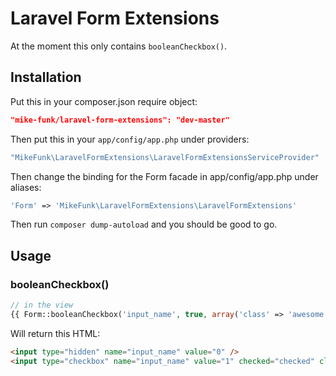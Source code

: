 # Laravel Form Extensions

At the moment this only contains ```booleanCheckbox()```.

## Installation

Put this in your composer.json require object:

```json
"mike-funk/laravel-form-extensions": "dev-master"
```

Then put this in your ```app/config/app.php``` under providers:

```php
"MikeFunk\LaravelFormExtensions\LaravelFormExtensionsServiceProvider"
```

Then change the binding for the Form facade in app/config/app.php under aliases:

```php
'Form' => 'MikeFunk\LaravelFormExtensions\LaravelFormExtensions'
```

Then run ```composer dump-autoload``` and you should be good to go.

## Usage

### booleanCheckbox()

```php
// in the view
{{ Form::booleanCheckbox('input_name', true, array('class' => 'awesome')) }}
```

Will return this HTML:
```html
<input type="hidden" name="input_name" value="0" />
<input type="checkbox" name="input_name" value="1" checked="checked" class="awesome" />
```
